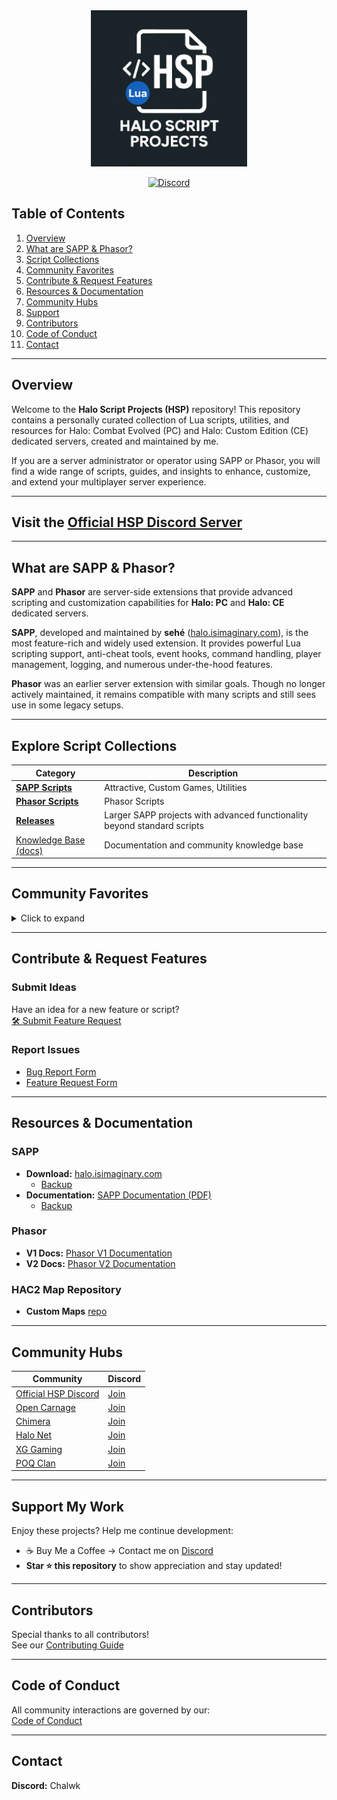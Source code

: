 <div align="center">
  <img src="misc/hsp-logo.png" alt="Halo Script Projects" width="250">

[![Discord](https://img.shields.io/badge/Discord-Join_Our_Server-7289DA?style=for-the-badge&logo=discord)](https://discord.gg/D76H7RVPC9)

</div>

## Table of Contents

1. [Overview](#overview)
2. [What are SAPP & Phasor?](#what-are-sapp--phasor)
3. [Script Collections](#explore-script-collections)
4. [Community Favorites](#community-favorites)
5. [Contribute & Request Features](#contribute--request-features)
6. [Resources & Documentation](#resources--documentation)
7. [Community Hubs](#community-hubs)
8. [Support](#support-my-work)
9. [Contributors](#contributors)
10. [Code of Conduct](#code-of-conduct)
11. [Contact](#contact)

---

## Overview

Welcome to the **Halo Script Projects (HSP)** repository! This repository contains a personally curated collection of Lua scripts, utilities, and resources for Halo: Combat Evolved (PC) and Halo: Custom Edition (CE) dedicated servers, created and maintained by me.

If you are a server administrator or operator using SAPP or Phasor, you will find a wide range of scripts, guides, and insights to enhance, customize, and extend your multiplayer server experience.

---

## Visit the [Official HSP Discord Server](https://discord.gg/D76H7RVPC9)

---

## What are SAPP & Phasor?

**SAPP** and **Phasor** are server-side extensions that provide advanced scripting and customization capabilities for **Halo: PC** and **Halo: CE** dedicated servers.

**SAPP**, developed and maintained by **sehé** ([halo.isimaginary.com](http://halo.isimaginary.com)), is the most feature-rich and widely used extension. It provides powerful Lua scripting support, anti-cheat tools, event hooks, command handling, player management, logging, and numerous under-the-hood features.

**Phasor** was an earlier server extension with similar goals. Though no longer actively maintained, it remains compatible with many scripts and still sees use in some legacy setups.

---

## Explore Script Collections

| Category                                                                | Description                                                              |
|-------------------------------------------------------------------------|--------------------------------------------------------------------------|
| [**SAPP Scripts**](./sapp)                                              | Attractive, Custom Games, Utilities                                      |
| [**Phasor Scripts**](./phasor)                                          | Phasor Scripts                                                           |
| [**Releases**](https://github.com/Chalwk/HALO-SCRIPT-PROJECTS/releases) | Larger SAPP projects with advanced functionality beyond standard scripts |
| [Knowledge Base (docs)](docs/knowledge_base)                            | Documentation and community knowledge base                               |

---

## Community Favorites

<details>
<summary>Click to expand</summary>

### Attractive
- [Capture The Flag](./sapp/attractive/capture_the_flag.lua)
- [Custom Teleports](./sapp/attractive/custom_teleports.lua)
- [Deployable Mines](./sapp/attractive/deployable_mines.lua)
- [Sprint System](./sapp/attractive/sprint_system.lua)
- [Tactical Insertion](./sapp/attractive/tactical_insertion.lua)
- [Tea Bagging](./sapp/attractive/tea_bagging.lua)
- [Uber](./sapp/attractive/uber.lua)
- [Vanish](./sapp/attractive/vanish.lua)

### Custom Games
- [Divide and Conquer](./sapp/custom_games/divide_and_conquer.lua)
- [Gun Game](./sapp/custom_games/gun_game.lua)
- [Kill Confirmed](./sapp/custom_games/kill_confirmed.lua)
- [Melee Attack](./sapp/custom_games/melee_attack.lua)
- [One In The Chamber](./sapp/custom_games/one_in_the_chamber.lua)
- [Snipers Dream Team](./sapp/custom_games/snipers_dream_team.lua)
- [Tag](./sapp/custom_games/tag.lua)
- [Zombies Standard](./sapp/custom_games/zombies_standard.lua)
- [Zombies Advanced](./sapp/custom_games/zombies_advanced.lua) 

### Utility
- [AFK System](./sapp/utility/afk_system.lua)
- [Anti Impersonator](./sapp/utility/anti_impersonator.lua)
- [Auto Message](./sapp/utility/auto_message.lua)
- [Custom Loadouts](./sapp/utility/custom_loadouts.lua)
- [Delay Skip](./sapp/utility/delay_skip.lua)
- [Dynamic Ping Kicker](./sapp/utility/dynamic_ping_kicker.lua)
- [Dynamic Score Limit](./sapp/utility/dynamic_score_limit.lua)
- [Liberty Vehicle Spawner](./sapp/utility/liberty_vehicle_spawner.lua)
- [Notify Me](./sapp/utility/notify_me.lua)
- [Race Assistant](./sapp/utility/race_assistant.lua)
- [Server Logger](./sapp/utility/server_logger.lua)
- [Team Shuffler](./sapp/utility/team_shuffler.lua)
- [Weapon Assigner](./sapp/utility/weapon_assigner.lua)
- [Word Buster](./sapp/utility/word_buster.lua)

### Releases
- [Ready-To-Go SAPP Server](https://github.com/Chalwk/HALO-SCRIPT-PROJECTS/releases/tag/ReadyToGo)

</details>

---

## Contribute & Request Features

### Submit Ideas
Have an idea for a new feature or script?  
[🛠️ Submit Feature Request](https://github.com/Chalwk/HALO-SCRIPT-PROJECTS/issues/new?template=FEATURE_REQUEST.yaml)

### Report Issues
- [Bug Report Form](https://github.com/Chalwk/HALO-SCRIPT-PROJECTS/issues/new?assignees=Chalwk&labels=Bug%2CNeeds+Triage&projects=&template=BUG_REPORT.yaml&title=%5BBUG%5D+%3Ctitle%3E)
- [Feature Request Form](https://github.com/Chalwk/HALO-SCRIPT-PROJECTS/issues/new?assignees=Chalwk&labels=Feature%2CNeeds+Review&projects=&template=FEATURE_REQUEST.yaml&title=%5BFEATURE%5D+%3Ctitle%3E)

---

## Resources & Documentation

### SAPP
- **Download:** [halo.isimaginary.com](http://halo.isimaginary.com)
    - [Backup](./misc/sapp_downloads)
- **Documentation:** [SAPP Documentation (PDF)](http://halo.isimaginary.com/SAPP%20Documentation%20Revision%202.5.pdf)
    - [Backup](./docs/sapp-2.4.pdf)

### Phasor
- **V1 Docs:** [Phasor V1 Documentation](http://phasor.halonet.net/archive/docs/05x.html)
- **V2 Docs:** [Phasor V2 Documentation](http://phasor.halonet.net/archive/docs/200.html)

### HAC2 Map Repository
- **Custom Maps** [repo](https://maps.halonet.net/)

---

## Community Hubs

| Community                                                                                          | Discord                                    |
|----------------------------------------------------------------------------------------------------|--------------------------------------------|
| [Official HSP Discord](https://discord.gg/D76H7RVPC9)                                              | [Join](https://discord.gg/D76H7RVPC9)      |
| [Open Carnage](https://opencarnage.net)                                                            | [Join](https://discord.gg/2pf3Yjb)         |
| [Chimera](https://opencarnage.net/index.php?/topic/6916-chimera-download-source-code-and-discord/) | [Join](https://discord.gg/ZwQeBE2)         |
| [Halo Net](https://opencarnage.net)                                                                | [Join](https://discord.gg/sbSwAR8)         |
| [XG Gaming](https://www.xgclan.com)                                                                | [Join](https://discord.gg/djqM24x8)        |
| [POQ Clan](http://poqclan.com/)                                                                    | [Join](https://discord.com/invite/pTsKsEm) |

---

## Support My Work

Enjoy these projects? Help me continue development:

- ☕ Buy Me a Coffee -> Contact me on [Discord](https://discord.gg/D76H7RVPC9)
- **Star ⭐ this repository** to show appreciation and stay updated!

---

## Contributors

Special thanks to all contributors!  
See our [Contributing Guide](https://github.com/Chalwk/HALO-SCRIPT-PROJECTS/blob/master/CONTRIBUTING.md)

---

## Code of Conduct

All community interactions are governed by our:  
[Code of Conduct](https://github.com/Chalwk/HALO-SCRIPT-PROJECTS/blob/master/CODE_OF_CONDUCT.md)

---

## Contact

**Discord:** Chalwk
